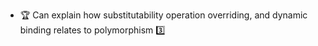 * <span id="outcome-polymorphism-mechanism-one">:trophy: Can explain how substitutability operation overriding, and dynamic binding relates to polymorphism :three:</span>
